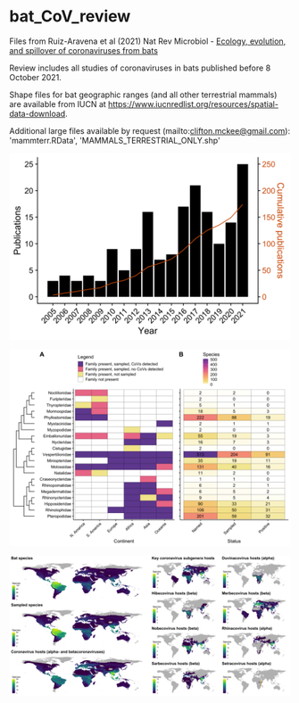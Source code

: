 # bat_CoV_review
Files from Ruiz-Aravena et al (2021) Nat Rev Microbiol - [Ecology, evolution, and spillover of coronaviruses from bats](https://doi.org/10.1038/s41579-021-00652-2)

Review includes all studies of coronaviruses in bats published before 8 October 2021.

Shape files for bat geographic ranges (and all other terrestrial mammals) are available from IUCN at https://www.iucnredlist.org/resources/spatial-data-download.

Additional large files available by request (mailto:clifton.mckee@gmail.com): 'mammterr.RData', 'MAMMALS_TERRESTRIAL_ONLY.shp'

![](./Results/research_pace.png)

![](./Results/bat_sampling_summary.png)

![](./Results/map_overlap.png)

